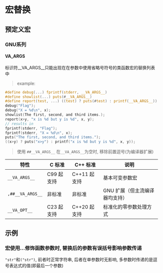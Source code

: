# 宏替换

## 预定义宏

### GNU系列

#### __VA_ARGS__

标识符__VA_ARGS__只能出现在在参数中使用省略号符号的类函数宏的替换列表中

> example:
```c
#define debug(...) fprintf(stderr, __VA_ARGS__)
#define showlist(...) puts(#__VA_ARGS__)
#define report(test, ...) ((test) ? puts(#test) : printf(__VA_ARGS__))
debug("Flag");
debug("X = %d\n", x);
showlist(The first, second, and third items.);
report(x>y, "x is %d but y is %d", x, y);
// results in
fprintf(stderr, "Flag");
fprintf(stderr, "X = %d\n", x);
puts("The first, second, and third items.");
((x>y) ? puts("x>y") : printf("x is %d but y is %d", x, y));
```

> 使用 `##__VA_ARGS__` 在`__VA_ARGS__`为空时, 移除前置逗号(为编译器扩展)

|特性	            |C 标准	            |C++ 标准	    |说明                           |
|-------------------|------------------|---------------|------------------------------|
|`__VA_ARGS__`	    |C99 起支持	        |C++11 起支持	|基本可变参数宏                  |
|`,##__VA_ARGS__`	|非标准	            |非标准	        |GNU 扩展（但主流编译器均支持）   |
|`__VA_OPT__`	    |C23 起支持	        |C++20 起支持	|标准化的零参数处理方式           |


## 示例

### 宏使用...修饰函数参数时, 替换后的参数有误括号影响参数传递

`"str"`和`("str")`, 前者时正常字符串, 后者在单参数时无影响, 多参数时传递的是逗号表达式的值(即最后一个参数)